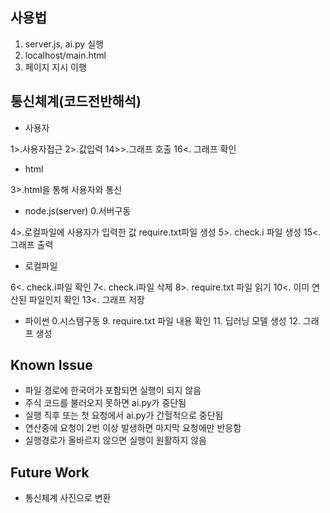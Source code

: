 ## 사용법
1. server.js, ai.py 실행
2. localhost/main.html
3. 페이지 지시 이행

## 통신체계(코드전반해석)
- 사용자

1>.사용자접근 2>.값입력 14>>.그래프 호출 16<. 그래프 확인
- html

3>.html을 통해 사용자와 통신
- node.js(server) 0.서버구동

4>.로컬파일에 사용자가 입력한 값 require.txt파일 생성 5>. check.i 파일 생성 15<. 그래프 출력
- 로컬파일

6<. check.i파일 확인 7<. check.i파일 삭제 8>. require.txt 파일 읽기 10<. 이미 연산된 파일인지 확인 13<. 그래프 저장
- 파이썬 0.시스템구동 9. require.txt 파일 내용 확인 11. 딥러닝 모델 생성 12. 그래프 생성


## Known Issue
- 파일 경로에 한국어가 포함되면 실행이 되지 않음
- 주식 코드를 불러오지 못하면 ai.py가 중단됨
- 실행 직후 또는 첫 요청에서 ai.py가 간헐적으로 중단됨
- 연산중에 요청이 2번 이상 발생하면 마지막 요청에만 반응함
- 실행경로가 올바르지 않으면 실행이 원활하지 않음

## Future Work
- 통신체계 사진으로 변환
